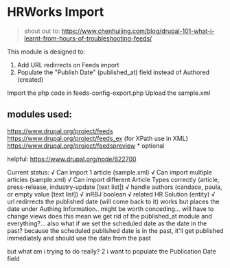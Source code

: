# HRWorks Import

> shout out to:
> https://www.chenhuijing.com/blog/drupal-101-what-i-learnt-from-hours-of-troubleshooting-feeds/


This module is designed to:

1. Add URL redirrects on Feeds import
2. Populate the "Publish Date" (published_at) field instead of Authored (created)

Import the php code in feeds-config-export.php
Upload the sample.xml



## modules used:
https://www.drupal.org/project/feeds
https://www.drupal.org/project/feeds_ex (for XPath use in XML)
https://www.drupal.org/project/feedspreview   * optional

helpful:
https://www.drupal.org/node/622700




Current status:
√ Can import 1 article (sample.xml)
√ Can import multiple articles (sample.xml)
√ Can import different Article Types correctly (article, press-release, industry-update [text list])
√ handle authors (candace, paula, or empty value [text list])
√ inRBJ boolean
√ related HR Solution (entity)
√ url redirrects
the published date (will come back to it)
  works but places the date under Authing Information..
  might be worth conceding... will have to change views
  does this mean we get rid of the published_at module and everything?...
  also what if we set the scheduled date as the date in the past?
    because the scheduled published date is in the past, it'll get published
    immediately and should use the date from the past


but what am i trying to do really?
2   i want to populate the Publication Date field
